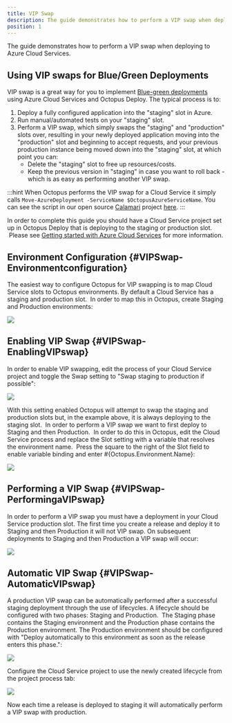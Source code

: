 ```yaml
---
title: VIP Swap
description: The guide demonstrates how to perform a VIP swap when deploying to Azure Cloud Services.
position: 1
---
```


The guide demonstrates how to perform a VIP swap when deploying to Azure Cloud Services.


## Using VIP swaps for Blue/Green Deployments

VIP swap is a great way for you to implement [Blue-green deployments](/docs/deployment-patterns/blue-green-deployments/index.md) using Azure Cloud Services and Octopus Deploy. The typical process is to:

1. Deploy a fully configured application into the "staging" slot in Azure.
2. Run manual/automated tests on your "staging" slot.
3. Perform a VIP swap, which simply swaps the "staging" and "production" slots over, resulting in your newly deployed application moving into the "production" slot and beginning to accept requests, and your previous production instance being moved down into the "staging" slot, at which point you can:
    * Delete the "staging" slot to free up resources/costs.
    * Keep the previous version in "staging" in case you want to roll back - which is as easy as performing another VIP swap.


:::hint
When Octopus performs the VIP swap for a Cloud Service it simply calls `Move-AzureDeployment -ServiceName $OctopusAzureServiceName`. You can see the script in our open source [Calamari](https://github.com/OctopusDeploy/Calamari) project [here](https://github.com/OctopusDeploy/Calamari/blob/master/source/Calamari.Azure/Scripts/SwapAzureCloudServiceDeployment.ps1).
:::

In order to complete this guide you should have a Cloud Service project set up in Octopus Deploy that is deploying to the staging or production slot.  Please see [Getting started with Azure Cloud Services](/docs/deployment-examples/azure-deployments/cloud-services/getting-started-with-azure-cloud-services.md) for more information.

## Environment Configuration {#VIPSwap-Environmentconfiguration}

The easiest way to configure Octopus for VIP swapping is to map Cloud Service slots to Octopus environments. By default a Cloud Service has a staging and production slot.  In order to map this in Octopus, create Staging and Production environments:

![](environments.png)

## Enabling VIP Swap {#VIPSwap-EnablingVIPswap}

In order to enable VIP swapping, edit the process of your Cloud Service project and toggle the Swap setting to "Swap staging to production if possible":

![](vip-swap.png)

With this setting enabled Octopus will attempt to swap the staging and production slots but, in the example above, it is always deploying to the staging slot.  In order to perform a VIP swap we want to first deploy to Staging and then Production.  In order to do this in Octopus, edit the Cloud Service process and replace the Slot setting with a variable that resolves the environment name.  Press the square to the right of the Slot field to enable variable binding and enter #{Octopus.Environment.Name}:

![](vip-swap-binding.png)

## Performing a VIP Swap {#VIPSwap-PerformingaVIPswap}

In order to perform a VIP swap you must have a deployment in your Cloud Service production slot. The first time you create a release and deploy it to Staging and then Production it will not VIP swap. On subsequent deployments to Staging and then Production a VIP swap will occur:

![](vip-task-log.png)

## Automatic VIP Swap {#VIPSwap-AutomaticVIPswap}

A production VIP swap can be automatically performed after a successful staging deployment through the use of lifecycles. A lifecycle should be configured with two phases: Staging and Production.  The Staging phase contains the Staging environment and the Production phase contains the Production environment. The Production environment should be configured with "Deploy automatically to this environment as soon as the release enters this phase.":

![](vip-lifecycles.png)

Configure the Cloud Service project to use the newly created lifecycle from the project process tab:

![](vip-project-lifecycle.png)

Now each time a release is deployed to staging it will automatically perform a VIP swap with production.

